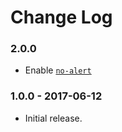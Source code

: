 Change Log
==========
### 2.0.0

* Enable [`no-alert`](http://eslint.org/docs/rules/no-alert)

### 1.0.0 - 2017-06-12

* Initial release.
